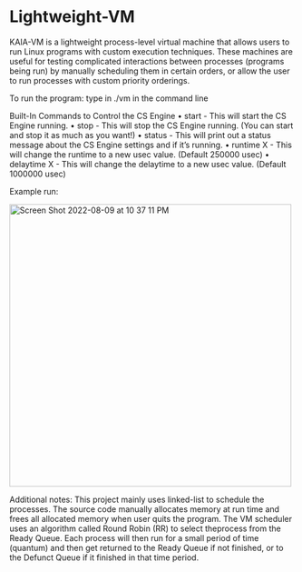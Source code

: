 # Lightweight-VM
KAIA-VM is a lightweight process-level virtual machine that allows users to run Linux programs with custom execution techniques. These machines are useful for testing complicated interactions between processes (programs being run) by manually scheduling them in certain orders, or allow the user to run processes with custom priority orderings.


To run the program:
type in ./vm in the command line

Built-In Commands to Control the CS Engine
• start - This will start the CS Engine running.
• stop - This will stop the CS Engine running. (You can start and stop it as much as you want!)
• status - This will print out a status message about the CS Engine settings and if it’s running.
• runtime X - This will change the runtime to a new usec value. (Default 250000 usec)
• delaytime X - This will change the delaytime to a new usec value. (Default 1000000 usec)

Example run:


<img width="497" alt="Screen Shot 2022-08-09 at 10 37 11 PM" src="https://user-images.githubusercontent.com/104396688/183798171-b97ca13d-a359-4ca3-92d7-453cf4c48e02.png">


Additional notes:
This project mainly uses linked-list to schedule the processes. The source code manually allocates memory at run time and frees all allocated memory when user quits the program. 
The VM scheduler uses an algorithm called Round Robin (RR) to select theprocess from the Ready Queue. Each process will then run for a small period of time
(quantum) and then get returned to the Ready Queue if not finished, or to the Defunct Queue if it finished in that time period.
